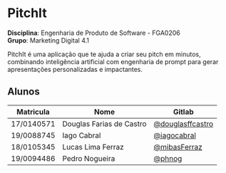 # **PitchIt**
**Disciplina**: Engenharia de Produto de Software - FGA0206<br>
**Grupo**: Marketing Digital 4.1<br>

PitchIt é uma aplicação que te ajuda a criar seu pitch em minutos, combinando inteligência artificial com engenharia de prompt para gerar apresentações personalizadas e impactantes.

## Alunos
| Matricula | Nome | Gitlab |
| -- | -- | -- |
| 17/0140571 | Douglas Farias de Castro | [@douglasffcastro](https://github.com/douglasffcastro) |
| 19/0088745 | Iago Cabral  | [@iagocabral](https://github.com/iagocabral) |
| 18/0105345 | Lucas Lima Ferraz | [@mibasFerraz](https://github.com/mibasFerraz) |
| 19/0094486 | Pedro Nogueira | [@phnog](https://github.com/phnog) |
